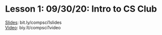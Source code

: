 # Lesson 1: 09/30/20: Intro to CS Club
[Slides](https://bit.ly/compsci1slides): bit.ly/compsci1slides  
[Video](https://bit.ly/compsci1video):  biy.lt/compsci1video